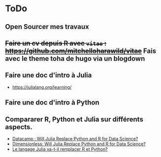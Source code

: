 # ToDo

## Open Sourcer mes travaux

## ~~Faire un cv depuis R avec `vitae` : https://github.com/mitchelloharawild/vitae~~ Fais avec le theme toha de hugo via un blogdown
## Faire une doc d'intro à Julia
 -  https://julialang.org/learning/
## Faire une doc d'intro à Python
## Compararer R, Python et Julia sur différents aspects.
  - [Datacamp : Will Julia Replace Python and R for Data Science?](https://www.datacamp.com/community/news/will-julia-replace-python-and-r-for-data-science-uwgjldg3pen?utm_source=adwords_ppc&utm_campaignid=9942305733&utm_adgroupid=100189364546&utm_device=c&utm_keyword=&utm_matchtype=b&utm_network=g&utm_adpostion=&utm_creative=332602034352&utm_targetid=aud-392016246653:dsa-929501846124&utm_loc_interest_ms=&utm_loc_physical_ms=9056492&gclid=Cj0KCQjwyJn5BRDrARIsADZ9ykGLBSxlp-5LhbTCWe1_ZjivJ3LEN3jp_5DhF8NCp5ZXWSDd6rtPPwAaAnhvEALw_wcB)
  - [Dimensionless: Will Julia Replace Python and R for Data Science?](https://dimensionless.in/will-julia-replace-python-and-r-for-data-science/?utm_campaign=News&utm_medium=Community&utm_source=DataCamp.com)
  - [Le langage Julia va-t-il remplacer R et Python?](https://www.stat4decision.com/fr/langage-julia-replace-r-python/)
  
